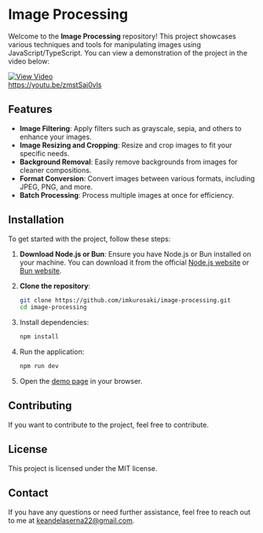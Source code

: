 # Image Processing

Welcome to the **Image Processing** repository! This project showcases various techniques and tools for manipulating images using JavaScript/TypeScript. You can view a demonstration of the project in the video below:

[![View Video](https://img.youtube.com/vi/zmstSaj0vls/0.jpg)](https://www.youtube.com/watch?v=zmstSaj0vls)  
https://youtu.be/zmstSaj0vls
## Features

- **Image Filtering**: Apply filters such as grayscale, sepia, and others to enhance your images.
- **Image Resizing and Cropping**: Resize and crop images to fit your specific needs.
- **Background Removal**: Easily remove backgrounds from images for cleaner compositions.
- **Format Conversion**: Convert images between various formats, including JPEG, PNG, and more.
- **Batch Processing**: Process multiple images at once for efficiency.

## Installation

To get started with the project, follow these steps:

1. **Download Node.js or Bun**: Ensure you have Node.js or Bun installed on your machine. You can download it from the official [Node.js website](https://nodejs.org/) or [Bun website](https://bun.sh/).

2. **Clone the repository**:
   ```sh
   git clone https://github.com/imkurosaki/image-processing.git
   cd image-processing

3. Install dependencies:
   ```sh
   npm install
   ```
4. Run the application:
   ```sh 
   npm run dev
   ```
5. Open the [demo page](http://localhost:5173) in your browser.

## Contributing

If you want to contribute to the project, feel free to contribute.

## License

This project is licensed under the MIT license.

## Contact

If you have any questions or need further assistance, feel free to reach out to me at keandelaserna22@gmail.com.
